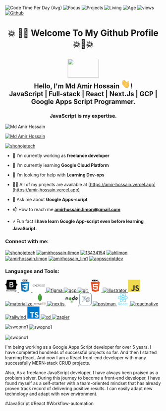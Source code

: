 <!-- Badge -->

![Code Time Per Day (Avg)](http://img.shields.io/badge/Code%20Time%20Per%20Day%20Avg-06%20hrs%2024%20mins-blue)
![Focus](https://img.shields.io/badge/focus-FullStack-critical)
![Projects](https://img.shields.io/badge/projects-30-important)
![Living](https://img.shields.io/badge/living-Noakhali-3c9)
![Age](https://img.shields.io/badge/age-35-blueviolet)
![views](https://komarev.com/ghpvc/?username=swopno1&label=Profile%20views&color=0e75b6&style=flat)
[![Github](https://img.shields.io/github/followers/swopno1?label=Follow&style=social)](https://github.com/swopno1)&nbsp;

<h1 align="center" >💥 💫💥 Welcome To My Github Profile 💥💫💥</h1>

<!-- === === === === === === === === === === === === === === -->
<!-- ✦✦✦ -->

<div>
  <h2 align="center">
    <!--Bd flag-->
    <img src="https://bestanimations.com/media/bangladesh/1932860375bangladesh-flag-waving-gif-animation-6.gif#.Y7aWtlAZZRY.link" width="100px" height="60px"/> 
    <br/> 
    Hello, I'm Md Amir Hossain <img src="https://raw.githubusercontent.com/ABSphreak/ABSphreak/master/gifs/Hi.gif" width="30px" height="30px">! 
    <br/> 
    JavaScript | Full-stack | React | Next.Js | GCP | Google Apps Script Programmer.
  </h2>
  <h3 align="center">JavaScript is my expertise.</h3>
</div>


<!-- Old from here -->

<!--
<h1 align="center">Hi 👋, I'm Md Amir Hossain from Bangladesh</h1>
<h2 align="center">React | Next.Js | Web Developer | JavaScript | Google Apps Script Programmer</h3>
<h3 align="center">JavaScript is my expertise.</h3>
 -->

<p align="left"> <img src="https://komarev.com/ghpvc/?username=swopno1&label=Profile%20views&color=0e75b6&style=flat" alt="Md Amir Hossain" /> </p>

<p align="left"> <a href="https://github.com/ryo-ma/github-profile-trophy"><img src="https://github-profile-trophy.vercel.app/?username=swopno1" alt="Md Amir Hossain" /></a> </p>

<p align="left"> <a href="https://twitter.com/shohojetech" target="blank"><img src="https://img.shields.io/twitter/follow/shohojetech?logo=twitter&style=for-the-badge" alt="shohojetech" /></a> </p>

- 🔭 I’m currently working as **freelance developer**

- 🌱 I’m currently learning **Google Cloud Platform**

- 🤝 I’m looking for help with **Learning Dev-ops**

- 👨‍💻 All of my projects are available at [https://amir-hossain.vercel.app](https://amir-hossain.vercel.app)

- 💬 Ask me about **Google Apps-script**

- 📫 How to reach me **amirhossain.limon@gmail.com**

- ⚡ Fun fact **I have learn Google App-script even before learning JavaScript.**

<h3 align="left">Connect with me:</h3>
<p align="left">
<a href="https://twitter.com/shohojetech" target="blank"><img align="center" src="https://raw.githubusercontent.com/rahuldkjain/github-profile-readme-generator/master/src/images/icons/Social/twitter.svg" alt="shohojetech" height="30" width="40" /></a>
<a href="https://linkedin.com/in/amirhossain-limon" target="blank"><img align="center" src="https://raw.githubusercontent.com/rahuldkjain/github-profile-readme-generator/master/src/images/icons/Social/linked-in-alt.svg" alt="amirhossain-limon" height="30" width="40" /></a>
<a href="https://stackoverflow.com/users/13434154" target="blank"><img align="center" src="https://raw.githubusercontent.com/rahuldkjain/github-profile-readme-generator/master/src/images/icons/Social/stack-overflow.svg" alt="13434154" height="30" width="40" /></a>
<a href="https://fb.com/ahlimon" target="blank"><img align="center" src="https://raw.githubusercontent.com/rahuldkjain/github-profile-readme-generator/master/src/images/icons/Social/facebook.svg" alt="ahlimon" height="30" width="40" /></a>
<a href="https://dribbble.com/amirhossain.limon" target="blank"><img align="center" src="https://raw.githubusercontent.com/rahuldkjain/github-profile-readme-generator/master/src/images/icons/Social/dribbble.svg" alt="amirhossain.limon" height="30" width="40" /></a>
<a href="https://www.hackerrank.com/amirhossain_lim1" target="blank"><img align="center" src="https://raw.githubusercontent.com/rahuldkjain/github-profile-readme-generator/master/src/images/icons/Social/hackerrank.svg" alt="amirhossain_lim1" height="30" width="40" /></a>
<a href="https://www.topcoder.com/members/appsscriptdev" target="blank"><img align="center" src="https://raw.githubusercontent.com/rahuldkjain/github-profile-readme-generator/master/src/images/icons/Social/topcoder.svg" alt="appsscriptdev" height="30" width="40" /></a>
</p>

<h3 align="left">Languages and Tools:</h3>
<p align="left"> <a href="https://getbootstrap.com" target="_blank" rel="noreferrer"> <img src="https://raw.githubusercontent.com/devicons/devicon/master/icons/bootstrap/bootstrap-plain-wordmark.svg" alt="bootstrap" width="40" height="40"/> </a> <a href="https://www.w3schools.com/css/" target="_blank" rel="noreferrer"> <img src="https://raw.githubusercontent.com/devicons/devicon/master/icons/css3/css3-original-wordmark.svg" alt="css3" width="40" height="40"/> </a> <a href="https://expressjs.com" target="_blank" rel="noreferrer"> <img src="https://raw.githubusercontent.com/devicons/devicon/master/icons/express/express-original-wordmark.svg" alt="express" width="40" height="40"/> </a> <a href="https://www.figma.com/" target="_blank" rel="noreferrer"> <img src="https://www.vectorlogo.zone/logos/figma/figma-icon.svg" alt="figma" width="40" height="40"/> </a> <a href="https://cloud.google.com" target="_blank" rel="noreferrer"> <img src="https://www.vectorlogo.zone/logos/google_cloud/google_cloud-icon.svg" alt="gcp" width="40" height="40"/> </a> <a href="https://git-scm.com/" target="_blank" rel="noreferrer"> <img src="https://www.vectorlogo.zone/logos/git-scm/git-scm-icon.svg" alt="git" width="40" height="40"/> </a> <a href="https://www.w3.org/html/" target="_blank" rel="noreferrer"> <img src="https://raw.githubusercontent.com/devicons/devicon/master/icons/html5/html5-original-wordmark.svg" alt="html5" width="40" height="40"/> </a> <a href="https://www.adobe.com/in/products/illustrator.html" target="_blank" rel="noreferrer"> <img src="https://www.vectorlogo.zone/logos/adobe_illustrator/adobe_illustrator-icon.svg" alt="illustrator" width="40" height="40"/> </a> <a href="https://developer.mozilla.org/en-US/docs/Web/JavaScript" target="_blank" rel="noreferrer"> <img src="https://raw.githubusercontent.com/devicons/devicon/master/icons/javascript/javascript-original.svg" alt="javascript" width="40" height="40"/> </a> <a href="https://materializecss.com/" target="_blank" rel="noreferrer"> <img src="https://raw.githubusercontent.com/prplx/svg-logos/5585531d45d294869c4eaab4d7cf2e9c167710a9/svg/materialize.svg" alt="materialize" width="40" height="40"/> </a> <a href="https://www.mongodb.com/" target="_blank" rel="noreferrer"> <img src="https://raw.githubusercontent.com/devicons/devicon/master/icons/mongodb/mongodb-original-wordmark.svg" alt="mongodb" width="40" height="40"/> </a> <a href="https://nextjs.org/" target="_blank" rel="noreferrer"> <img src="https://cdn.worldvectorlogo.com/logos/nextjs-2.svg" alt="nextjs" width="40" height="40"/> </a> <a href="https://nodejs.org" target="_blank" rel="noreferrer"> <img src="https://raw.githubusercontent.com/devicons/devicon/master/icons/nodejs/nodejs-original-wordmark.svg" alt="nodejs" width="40" height="40"/> </a> <a href="https://www.photoshop.com/en" target="_blank" rel="noreferrer"> <img src="https://raw.githubusercontent.com/devicons/devicon/master/icons/photoshop/photoshop-line.svg" alt="photoshop" width="40" height="40"/> </a> <a href="https://postman.com" target="_blank" rel="noreferrer"> <img src="https://www.vectorlogo.zone/logos/getpostman/getpostman-icon.svg" alt="postman" width="40" height="40"/> </a> <a href="https://reactjs.org/" target="_blank" rel="noreferrer"> <img src="https://raw.githubusercontent.com/devicons/devicon/master/icons/react/react-original-wordmark.svg" alt="react" width="40" height="40"/> </a> <a href="https://reactnative.dev/" target="_blank" rel="noreferrer"> <img src="https://reactnative.dev/img/header_logo.svg" alt="reactnative" width="40" height="40"/> </a> <a href="https://tailwindcss.com/" target="_blank" rel="noreferrer"> <img src="https://www.vectorlogo.zone/logos/tailwindcss/tailwindcss-icon.svg" alt="tailwind" width="40" height="40"/> </a> <a href="https://www.typescriptlang.org/" target="_blank" rel="noreferrer"> <img src="https://raw.githubusercontent.com/devicons/devicon/master/icons/typescript/typescript-original.svg" alt="typescript" width="40" height="40"/> </a> <a href="https://www.adobe.com/products/xd.html" target="_blank" rel="noreferrer"> <img src="https://cdn.worldvectorlogo.com/logos/adobe-xd.svg" alt="xd" width="40" height="40"/> </a> <a href="https://zapier.com" target="_blank" rel="noreferrer"> <img src="https://www.vectorlogo.zone/logos/zapier/zapier-icon.svg" alt="zapier" width="40" height="40"/> </a> </p>

<p><img align="left" src="https://github-readme-stats.vercel.app/api/top-langs?username=swopno1&show_icons=true&locale=en&layout=compact" alt="swopno1" /></p>

<p>&nbsp;<img align="center" src="https://github-readme-stats.vercel.app/api?username=swopno1&show_icons=true&locale=en" alt="swopno1" /></p>

<p><img align="center" src="https://github-readme-streak-stats.herokuapp.com/?user=swopno1&" alt="swopno1" /></p>

I'm being working as a Google Apps Script developer for over 5 years. I have completed hundreds of successful projects so far. And then I started learning React. And now I am a React front-end developer with many successfully MERN-stack CRUD projects.

Also, As a freelance JavaScript developer, I have always been praised as a problem solver. During this journey to become a front-end developer, I have found myself as a self-starter with a team-oriented mindset that has already proven track record of delivering positive results. I can easily adapt new technology and adapt with new environment.

#JavaScript #React #Workflow-automation
